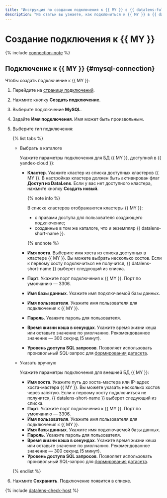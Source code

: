 ```yaml
---
title: "Инструкция по созданию подключения к {{ MY }} в {{ datalens-full-name }}"
description: "Из статьи вы узнаете, как подключиться к {{ MY }} в {{ datalens-full-name }}."
---
```


# Создание подключения к {{ MY }}


{% include [connection-note](../../../_includes/datalens/datalens-connection-note.md) %}


## Подключение к {{ MY }} {#mysql-connection}

Чтобы создать подключение к {{ MY }}:



1. Перейдите на [страницу подключений](https://datalens.yandex.ru/connections).


1. Нажмите кнопку **Создать подключение**.



1. Выберите подключение **MySQL**.
1. Задайте **Имя подключения**. Имя может быть произвольным.


1. Выберите тип подключения:

   {% list tabs %}

    - Выбрать в каталоге

      
      Укажите параметры подключения для БД {{ MY }}, доступной в {{ yandex-cloud }}:



      - **Кластер**. Укажите кластер из списка доступных кластеров {{ MY }}. В настройках кластера должен быть активирован флаг **Доступ из DataLens**. Если у вас нет доступного кластера, нажмите кнопку **Создать новый**.

        {% note info %}

          В списке кластеров отображаются кластеры {{ MY }}:

           - с правами доступа для пользователя создающего подключение;
           - созданные в том же каталоге, что и экземпляр {{ datalens-short-name }}.     

        {% endnote %}   

      - **Имя хоста**. Выберите имя хоста из списка доступных в кластере {{ MY }}. Вы можете выбрать несколько хостов. Если к первому хосту подключиться не получится, {{ datalens-short-name }} выберет следующий из списка. 
      - **Порт**. Укажите порт подключения к {{ MY }}. Порт по умолчанию — 3306.
      - **Имя базы данных**. Укажите имя подключаемой базы данных.
      - **Имя пользователя**. Укажите имя пользователя для подключения к {{ MY }}.      
      - **Пароль**. Укажите пароль для пользователя.      
      - **Время жизни кэша в секундах**. Укажите время жизни кеша или оставьте значение по умолчанию. Рекомендованное значение — 300 секунд (5 минут).
      - **Уровень доступа SQL запросов**. Позволяет использовать произвольный SQL-запрос для [формирования датасета](../../concepts/dataset/settings.md#sql-request-in-datatset).

    - Указать вручную

      Укажите параметры подключения для внешней БД {{ MY }}:

      - **Имя хоста**. Укажите путь до хоста-мастера или IP-адрес хоста-мастера {{ MY }}. Вы можете указать несколько хостов через запятую. Если к первому хосту подключиться не получится, {{ datalens-short-name }} выберет следующий из списка. 
      - **Порт**. Укажите порт подключения к {{ MY }}. Порт по умолчанию — 3306.
      - **Имя пользователя**. Укажите имя пользователя для подключения к {{ MY }}.
      - **Имя базы данных**. Укажите имя подключаемой базы данных.
      - **Пароль**. Укажите пароль для пользователя.  
      - **Время жизни кэша в секундах**. Укажите время жизни кеша или оставьте значение по умолчанию. Рекомендованное значение — 300 секунд (5 минут).
      - **Уровень доступа SQL запросов**. Позволяет использовать произвольный SQL-запрос для [формирования датасета](../../concepts/dataset/settings.md#sql-request-in-datatset).

   {% endlist %}



1. Нажмите **Сохранить**. Подключение появится в списке.

  {% include [datalens-check-host](../../../_includes/datalens/operations/datalens-check-host.md) %}
